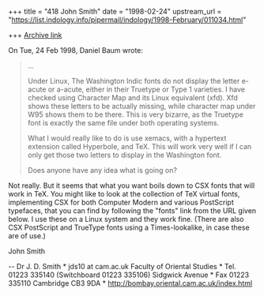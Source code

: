 +++
title = "418 John Smith"
date = "1998-02-24"
upstream_url = "https://list.indology.info/pipermail/indology/1998-February/011034.html"

+++
[Archive link](https://list.indology.info/pipermail/indology/1998-February/011034.html)

On Tue, 24 Feb 1998, Daniel Baum wrote:

> ...
>
> Under Linux, The Washington Indic fonts do not display the letter e-acute or
> a-acute, either in their Truetype or Type 1 varieties. I have checked using
> Character Map and its Linux equivalent (xfd). Xfd shows these letters to be
> actually missing, while character map under W95 shows them to be there. This
> is very bizarre, as the Truetype font is exactly the same file under both
> operating systems.
>
> What I would really like to do is use xemacs, with a hypertext extension
> called Hyperbole, and TeX. This will work very well if I can only get those
> two letters to display in the Washington font.
>
> Does anyone have any idea what is going on?

Not really. But it seems that what you want boils down to CSX fonts that
will work in TeX. You might like to look at the collection of TeX virtual
fonts, implementing CSX for both Computer Modern and various PostScript
typefaces, that you can find by following the "fonts" link from the URL
given below. I use these on a Linux system and they work fine. (There are
also CSX PostScript and TrueType fonts using a Times-lookalike, in case
these are of use.)

John Smith

--
Dr J. D. Smith                *  jds10 at cam.ac.uk
Faculty of Oriental Studies   *  Tel. 01223 335140 (Switchboard 01223 335106)
Sidgwick Avenue               *  Fax  01223 335110
Cambridge CB3 9DA             *  http://bombay.oriental.cam.ac.uk/index.html



